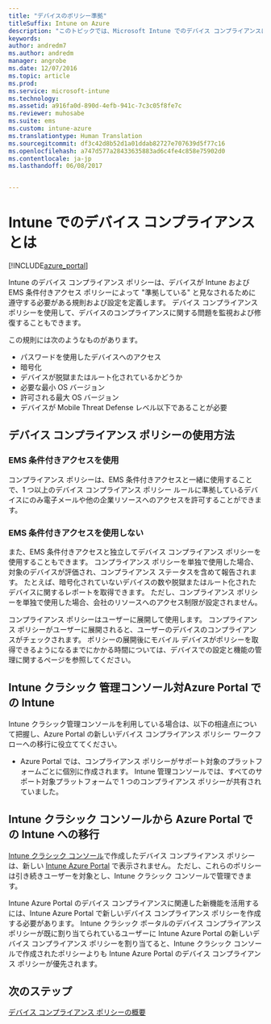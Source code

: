 ```yaml
---
title: "デバイスのポリシー準拠"
titleSuffix: Intune on Azure
description: "このトピックでは、Microsoft Intune でのデバイス コンプライアンスについて説明します&quot;"
keywords: 
author: andredm7
ms.author: andredm
manager: angrobe
ms.date: 12/07/2016
ms.topic: article
ms.prod: 
ms.service: microsoft-intune
ms.technology: 
ms.assetid: a916fa0d-890d-4efb-941c-7c3c05f8fe7c
ms.reviewer: muhosabe
ms.suite: ems
ms.custom: intune-azure
ms.translationtype: Human Translation
ms.sourcegitcommit: df3c42d8b52d1a01ddab82727e707639d5f77c16
ms.openlocfilehash: a747d577a28433635883ad6c4fe4c858e75902d0
ms.contentlocale: ja-jp
ms.lasthandoff: 06/08/2017


---
```


# <a name="what-is-device-compliance-in-intune"></a>Intune でのデバイス コンプライアンスとは

[!INCLUDE[azure_portal](./includes/azure_portal.md)]

Intune のデバイス コンプライアンス ポリシーは、デバイスが Intune および EMS 条件付きアクセス ポリシーによって "準拠している" と見なされるために遵守する必要がある規則および設定を定義します。 デバイス コンプライアンス ポリシーを使用して、デバイスのコンプライアンスに関する問題を監視および修復することもできます。 

この規則には次のようなものがあります。

- パスワードを使用したデバイスへのアクセス
- 暗号化
- デバイスが脱獄またはルート化されているかどうか
- 必要な最小 OS バージョン
- 許可される最大 OS バージョン
- デバイスが Mobile Threat Defense レベル以下であることが必要

<!---##  Concepts
Following are some terms and concepts that are useful to understanding how to use compliance policies.

### Device compliance requirements
Compliance requirements are essentially rules like requiring a device PIN or encryption that you can specify as required or not required for a compliance policy.

### Actions for noncompliance

You can specify what needs to happen when a device is determined as noncompliant. This can be a sequence of actions during a specific time.
When you specify these actions, Intune will automatically initiate them in the sequence you specify. See the following example of a sequence of
actions for a device that continues to be in the noncompliant status for
a week:

-   When the device is first determined to be non-compliant, an email with noncompliant notification is sent to the user.

-   3 days after initial noncompliance state, a follow up reminder is sent to the user.

-   5 days after initial noncompliance state, a final reminder with a notification that access to company resources will be blocked on the device in 2 days if the compliance issues are not remediated is sent to the user.

-   7 days after initial noncompliance state, access to company resources is blocked. This requires that you have conditional access policy that specifies that access from noncompliant devices should    be blocked for services such as Exchange and SharePoint.

### Grace Period

This is the time between when a device is first determined as
noncompliant to when access to company resources on that device is blocked. This time allows for time that the user has to resolve
compliance issues on the device. You can also use this time to create your action sequences to send notifications to the user before their access is blocked.

Remember that you need to implement conditional access policies in addition to compliance policies in order for access to company resources to be blocked.--->

##  <a name="how-should-i-use-a-device-compliance-policy"></a>デバイス コンプライアンス ポリシーの使用方法

### <a name="using-ems-conditional-access"></a>EMS 条件付きアクセスを使用
コンプライアンス ポリシーは、EMS 条件付きアクセスと一緒に使用することで、1 つ以上のデバイス コンプライアンス ポリシー ルールに準拠しているデバイスにのみ電子メールや他の企業リソースへのアクセスを許可することができます。

### <a name="not-using-ems-conditional-access"></a>EMS 条件付きアクセスを使用しない
また、EMS 条件付きアクセスと独立してデバイス コンプライアンス ポリシーを使用することもできます。
コンプライアンス ポリシーを単独で使用した場合、対象のデバイスが評価され、コンプライアンス ステータスを含めて報告されます。 たとえば、暗号化されていないデバイスの数や脱獄またはルート化されたデバイスに関するレポートを取得できます。 ただし、コンプライアンス ポリシーを単独で使用した場合、会社のリソースへのアクセス制限が設定されません。

コンプライアンス ポリシーはユーザーに展開して使用します。 コンプライアンス ポリシーがユーザーに展開されると、ユーザーのデバイスのコンプライアンスがチェックされます。 ポリシーの展開後にモバイル デバイスがポリシーを取得できるようになるまでにかかる時間については、デバイスでの設定と機能の管理に関するページを参照してください。

##  <a name="intune-classic-admin-console-vs-intune-on-the-azure-portal"></a>Intune クラシック 管理コンソール対Azure Portal での Intune

Intune クラシック管理コンソールを利用している場合は、以下の相違点について把握し、Azure Portal の新しいデバイス コンプライアンス ポリシー ワークフローへの移行に役立ててください。

-   Azure Portal では、コンプライアンス ポリシーがサポート対象のプラットフォームごとに個別に作成されます。 Intune 管理コンソールでは、すべてのサポート対象プラットフォームで 1 つのコンプライアンス ポリシーが共有されていました。

<!--- -   In the Azure portal, you have the ability to specify actions and notifications that are intiated when a device is determined to be noncompliant. This ability does not exist in the Intune admin console.

-   In the Azure portal, you can set a grace period to allow time for the end-user to get their device back to compliance status before they completely lose the ability to get company data on their device. This is not available in the Intune admin console.--->

##  <a name="migration-from-intune-classic-console-to-intune-on-the-azure-portal"></a>Intune クラシック コンソールから Azure Portal での Intune への移行

[Intune クラシック コンソール](https://manage.microsoft.com)で作成したデバイス コンプライアンス ポリシーは、新しい [Intune Azure Portal](https://portal.azure.com) で表示されません。 ただし、これらのポリシーは引き続きユーザーを対象とし、Intune クラシック コンソールで管理できます。

Intune Azure Portal のデバイス コンプライアンスに関連した新機能を活用するには、Intune Azure Portal で新しいデバイス コンプライアンス ポリシーを作成する必要があります。 Intune クラシック ポータルのデバイス コンプライアンス ポリシーが既に割り当てられているユーザーに Intune Azure Portal の新しいデバイス コンプライアンス ポリシーを割り当てると、Intune クラシック コンソールで作成されたポリシーよりも Intune Azure Portal のデバイス コンプライアンス ポリシーが優先されます。

##  <a name="next-steps"></a>次のステップ

[デバイス コンプライアンス ポリシーの概要](device-compliance-get-started.md)


<!---### See also

Conditional access--->

